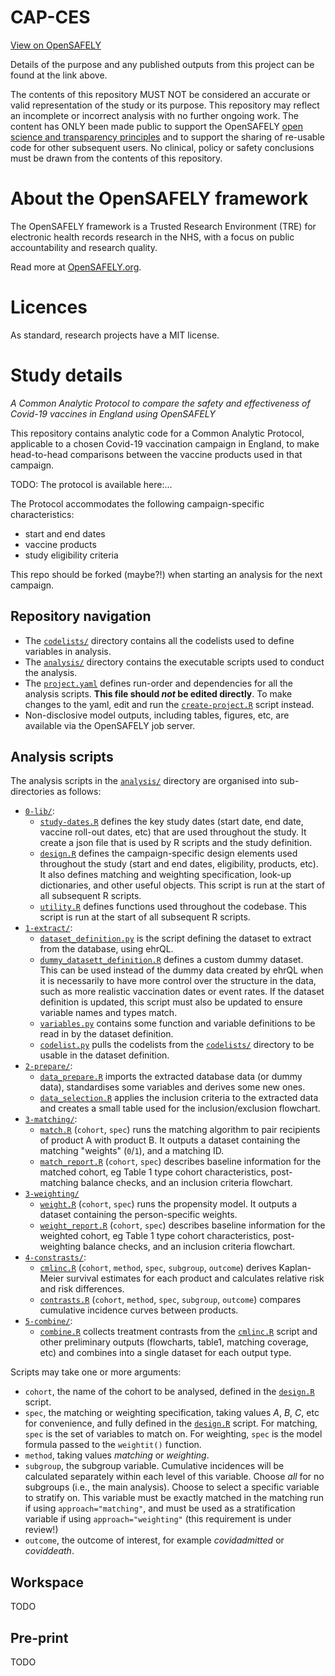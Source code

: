 # CAP-CES

[View on OpenSAFELY](https://jobs.opensafely.org/repo/https%253A%252F%252Fgithub.com%252Fopensafely%252FCAP-CES)

Details of the purpose and any published outputs from this project can be found at the link above.

The contents of this repository MUST NOT be considered an accurate or valid representation of the study or its purpose. 
This repository may reflect an incomplete or incorrect analysis with no further ongoing work.
The content has ONLY been made public to support the OpenSAFELY [open science and transparency principles](https://www.opensafely.org/about/#contributing-to-best-practice-around-open-science) and to support the sharing of re-usable code for other subsequent users.
No clinical, policy or safety conclusions must be drawn from the contents of this repository.

# About the OpenSAFELY framework

The OpenSAFELY framework is a Trusted Research Environment (TRE) for electronic
health records research in the NHS, with a focus on public accountability and
research quality.

Read more at [OpenSAFELY.org](https://opensafely.org).

# Licences
As standard, research projects have a MIT license. 



# Study details

*A Common Analytic Protocol to compare the safety and effectiveness of Covid-19 vaccines in England using OpenSAFELY* 

This repository contains analytic code for a Common Analytic Protocol, applicable to a chosen Covid-19 vaccination campaign in England, 
to make head-to-head comparisons between the vaccine products used in that campaign.

TODO: The protocol is available here:...

The Protocol accommodates the following campaign-specific characteristics:

* start and end dates
* vaccine products 
* study eligibility criteria

This repo should be forked (maybe?!) when starting an analysis for the next campaign. 

## Repository navigation

- The [`codelists/`](./codelists/) directory contains all the codelists used to define variables in analysis. 
- The [`analysis/`](./analysis) directory contains the executable scripts used to conduct the analysis. 
- The [`project.yaml`](./project.yaml) defines run-order and dependencies for all the analysis scripts.
**This file should *not* be edited directly**. To make changes to the yaml, edit and run the [`create-project.R`](./create-project.R) script instead.
- Non-disclosive model outputs, including tables, figures, etc, are available via the OpenSAFELY job server.

## Analysis scripts

The analysis scripts in the [`analysis/`](./analysis) directory are organised into sub-directories as follows:

- [`0-lib/`](./analysis/0-lib/):
  - [`study-dates.R`](./analysis/0-lib/study-dates.R) defines the key study dates (start date, end date, vaccine roll-out dates, etc) that are used throughout the study. 
  It create a json file that is used by R scripts and the study definition.
  - [`design.R`](./analysis/0-lib/design.R) defines the campaign-specific design elements used throughout the study (start and end dates, eligibility, products, etc). 
  It also defines matching and weighting specification, look-up dictionaries, and other useful objects. 
  This script is run at the start of all subsequent R scripts.
  - [`utility.R`](./analysis/0-lib/utility.R) defines functions used throughout the codebase. This script is run at the start of all subsequent R scripts.
- [`1-extract/`](./analysis/1-extract/):
  - [`dataset_definition.py`](./analysis/1-extract/dataset_definition.py) is the script defining the dataset to extract from the database, using ehrQL.
  - [`dummy_datasett_definition.R`](./analysis/1-extract/dummy_dataset_definition.R) defines a custom dummy dataset.  
  This can be used instead of the dummy data created by ehrQL when it is necessarily to have more control over the structure in the data, 
  such as more realistic vaccination dates or event rates.
  If the dataset definition is updated, this script must also be updated to ensure variable names and types match.
  - [`variables.py`](./analysis/1-extract/variables.py) contains some function and variable definitions to be read in by the dataset definition.
  - [`codelist.py`](./analysis/1-extract/codelists.py) pulls the codelists from the [`codelists/`](./codelists/) directory to be usable in the dataset definition. 
- [`2-prepare/`](./analysis/2-prepare/):
  - [`data_prepare.R`](./analysis/2-prepare/data_prepare.R) imports the extracted database data (or dummy data), standardises some variables and derives some new ones.
  - [`data_selection.R`](./analysis/data_selection.R) applies the inclusion criteria to the extracted data and creates a small table used for the inclusion/exclusion flowchart.
- [`3-matching/`](./analysis/3-matching/):
  - [`match.R`](./analysis/3-matching/match.R) (`cohort`, `spec`) runs the matching algorithm to pair recipients of product A with product B. 
  It outputs a dataset containing the matching "weights" (`0`/`1`), and a matching ID. 
  - [`match_report.R`](./analysis/3-matching/match_report.R) (`cohort`, `spec`) describes baseline information for the matched cohort, 
  eg Table 1 type cohort characteristics, post-matching balance checks, and an inclusion criteria flowchart.
- [`3-weighting/`](./analysis/3-weighting/) 
  - [`weight.R`](./analysis/weight.R) (`cohort`, `spec`) runs the propensity model. 
  It outputs a dataset containing the person-specific weights. 
  - [`weight_report.R`](./analysis/3-weighting/weight_report.R) (`cohort`, `spec`) describes baseline information for the weighted cohort,
  eg Table 1 type cohort characteristics, post-weighting balance checks, and an inclusion criteria flowchart.
- [`4-constrasts/`](./analysis/4-constrasts/):
  - [`cmlinc.R`](./analysis/4-cmlinc/cmlinc.R) (`cohort`, `method`, `spec`, `subgroup`, `outcome`) derives Kaplan-Meier survival estimates for each product and calculates relative risk and risk differences. 
  - [`contrasts.R`](./analysis/4-constrasts/contrasts.R) (`cohort`, `method`, `spec`, `subgroup`, `outcome`) compares cumulative incidence curves between products. 
- [`5-combine/`](./analysis/5-combine/):
  - [`combine.R`](./analysis/5-combine/combine.R) collects treatment contrasts from the [`cmlinc.R`](./analysis/cmlinc.R) script and other preliminary outputs (flowcharts, table1, matching coverage, etc) and combines into a single dataset for each output type.

Scripts may take one or more arguments:

- `cohort`, the name of the cohort to be analysed, defined in the [`design.R`](analysis/0-lib/design.R) script.
- `spec`, the matching or weighting specification, taking values _A_, _B_, _C_, etc for convenience, and fully defined in the [`design.R`](analysis/0-lib/design.R) script.
For matching, `spec` is the set of variables to match on. For weighting, `spec` is the model formula passed to the `weightit()` function. 
- `method`, taking values _matching_ or _weighting_.
- `subgroup`, the subgroup variable. Cumulative incidences will be calculated separately within each level of this variable. 
Choose _all_ for no subgroups (i.e., the main analysis). Choose _<variable>_ to select a specific variable to stratify on.
This variable must be exactly matched in the matching run if using `approach="matching"`, and must be used as a stratification variable if using `approach="weighting"` (this requirement is under review!)
- `outcome`, the outcome of interest, for example _covidadmitted_ or _coviddeath_.

## Workspace

TODO 

## Pre-print

TODO


